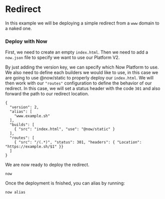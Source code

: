 # Redirect

In this example we will be deploying a simple redirect from a `www` domain to a naked one.

### Deploy with Now

First, we need to create an empty `index.html`. Then we need to add a `now.json` file to specify we want to use our Platform V2.

By just adding the version key, we can specify which Now Platform to use. We also need to define each builders we would like to use, in this case we are going to use @now/static to properly deploy our `index.html`. We will then work with our `"routes"` configuration to define the behavior of our redirect. In this case, we will set a status header with the code `301` and also forward the path to our redirect location.

```
{
  "version": 2,
  "alias": [
    "www.example.sh"
  ],
  "builds": [
    { "src": "index.html", "use": "@now/static" }
  ],
  "routes": [
    { "src": "/(.*)", "status": 301, "headers": { "Location": "https://example.sh/$1" }}
  ]
}
```

We are now ready to deploy the redirect.

```
now
```

Once the deployment is fnished, you can alias by running:

```
now alias
```
